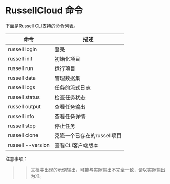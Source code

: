 # RussellCloud 命令

下面是Russell CLI支持的命令列表。

|命令|描述|
|---|---|
|russell login|登录|
|russell init|初始化项目|
|russell run| 运行项目|
|russell data|管理数据集|
|russell logs|任务的流式日志|
|russell status|检查任务状态|
|russell output|查看任务输出|
|russell info|查看任务详情|
|russell stop|停止任务|
|russell clone|克隆一个已存在的russell项目|
|russell --version|查看CLI客户端版本|


注意事项：
>>文档中出现的示例输出，可能与实际输出不完全一致，请以实际输出为准。